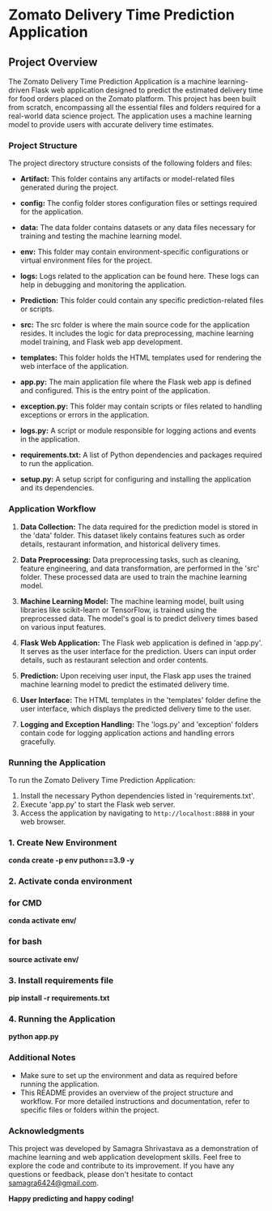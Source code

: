 # Zomato Delivery Time Prediction Application

## Project Overview

The Zomato Delivery Time Prediction Application is a machine learning-driven Flask web application designed to predict the estimated delivery time for food orders placed on the Zomato platform. This project has been built from scratch, encompassing all the essential files and folders required for a real-world data science project. The application uses a machine learning model to provide users with accurate delivery time estimates.

### Project Structure

The project directory structure consists of the following folders and files:

- **Artifact:** This folder contains any artifacts or model-related files generated during the project.

- **config:** The config folder stores configuration files or settings required for the application.

- **data:** The data folder contains datasets or any data files necessary for training and testing the machine learning model.

- **env:** This folder may contain environment-specific configurations or virtual environment files for the project.

- **logs:** Logs related to the application can be found here. These logs can help in debugging and monitoring the application.

- **Prediction:** This folder could contain any specific prediction-related files or scripts.

- **src:** The src folder is where the main source code for the application resides. It includes the logic for data preprocessing, machine learning model training, and Flask web app development.

- **templates:** This folder holds the HTML templates used for rendering the web interface of the application.

- **app.py:** The main application file where the Flask web app is defined and configured. This is the entry point of the application.

- **exception.py:** This folder may contain scripts or files related to handling exceptions or errors in the application.

- **logs.py:** A script or module responsible for logging actions and events in the application.

- **requirements.txt:** A list of Python dependencies and packages required to run the application.

- **setup.py:** A setup script for configuring and installing the application and its dependencies.

### Application Workflow

1. **Data Collection:** The data required for the prediction model is stored in the 'data' folder. This dataset likely contains features such as order details, restaurant information, and historical delivery times.

2. **Data Preprocessing:** Data preprocessing tasks, such as cleaning, feature engineering, and data transformation, are performed in the 'src' folder. These processed data are used to train the machine learning model.

3. **Machine Learning Model:** The machine learning model, built using libraries like scikit-learn or TensorFlow, is trained using the preprocessed data. The model's goal is to predict delivery times based on various input features.

4. **Flask Web Application:** The Flask web application is defined in 'app.py'. It serves as the user interface for the prediction. Users can input order details, such as restaurant selection and order contents.

5. **Prediction:** Upon receiving user input, the Flask app uses the trained machine learning model to predict the estimated delivery time.

6. **User Interface:** The HTML templates in the 'templates' folder define the user interface, which displays the predicted delivery time to the user.

7. **Logging and Exception Handling:** The 'logs.py' and 'exception' folders contain code for logging application actions and handling errors gracefully.

### Running the Application

To run the Zomato Delivery Time Prediction Application:

1. Install the necessary Python dependencies listed in 'requirements.txt'.
2. Execute 'app.py' to start the Flask web server.
3. Access the application by navigating to `http://localhost:8888` in your web browser.

### 1. Create  New Environment

**conda create -p env puthon==3.9 -y**

### 2. Activate conda environment
### for CMD
**conda activate env/**
### for bash
**source activate env/**

### 3. Install requirements file

**pip install -r requirements.txt**

### 4. Running the Application

**python app.py**

### Additional Notes

- Make sure to set up the environment and data as required before running the application.
- This README provides an overview of the project structure and workflow. For more detailed instructions and documentation, refer to specific files or folders within the project.

### Acknowledgments

This project was developed by Samagra Shrivastava as a demonstration of machine learning and web application development skills. Feel free to explore the code and contribute to its improvement. If you have any questions or feedback, please don't hesitate to contact samagra6424@gmail.com.

**Happy predicting and happy coding!**
